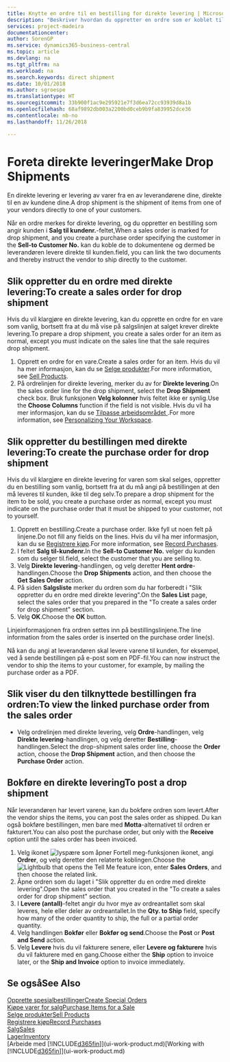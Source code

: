 ```yaml
---
title: Knytte en ordre til en bestilling for direkte levering | Microsoft-dokumentasjon
description: "Beskriver hvordan du oppretter en ordre som er koblet til en bestilling, for å sikre levering direkte fra leverandøren til kunden."
services: project-madeira
documentationcenter: 
author: SorenGP
ms.service: dynamics365-business-central
ms.topic: article
ms.devlang: na
ms.tgt_pltfrm: na
ms.workload: na
ms.search.keywords: direct shipment
ms.date: 10/01/2018
ms.author: sgroespe
ms.translationtype: HT
ms.sourcegitcommit: 33b900f1ac9e295921e7f3d6ea72cc93939d8a1b
ms.openlocfilehash: 68af9892db003a2200bd0ceb9b9fa839952dce36
ms.contentlocale: nb-no
ms.lasthandoff: 11/26/2018

---
```

# <a name="make-drop-shipments"></a><span data-ttu-id="3372e-103">Foreta direkte leveringer</span><span class="sxs-lookup"><span data-stu-id="3372e-103">Make Drop Shipments</span></span>
<span data-ttu-id="3372e-104">En direkte levering er levering av varer fra en av leverandørene dine, direkte til en av kundene dine.</span><span class="sxs-lookup"><span data-stu-id="3372e-104">A drop shipment is the shipment of items from one of your vendors directly to one of your customers.</span></span>

<span data-ttu-id="3372e-105">Når en ordre merkes for direkte levering, og du oppretter en bestilling som angir kunden i **Salg til kundenr.**-feltet,</span><span class="sxs-lookup"><span data-stu-id="3372e-105">When a sales order is marked for drop shipment, and you create a purchase order specifying the customer in the **Sell-to Customer No.**</span></span> <span data-ttu-id="3372e-106">kan du koble de to dokumentene og dermed be leverandøren levere direkte til kunden.</span><span class="sxs-lookup"><span data-stu-id="3372e-106">field, you can link the two documents and thereby instruct the vendor to ship directly to the customer.</span></span>

## <a name="to-create-a-sales-order-for-drop-shipment"></a><span data-ttu-id="3372e-107">Slik oppretter du en ordre med direkte levering:</span><span class="sxs-lookup"><span data-stu-id="3372e-107">To create a sales order for drop shipment</span></span>
<span data-ttu-id="3372e-108">Hvis du vil klargjøre en direkte levering, kan du opprette en ordre for en vare som vanlig, bortsett fra at du må vise på salgslinjen at salget krever direkte levering.</span><span class="sxs-lookup"><span data-stu-id="3372e-108">To prepare a drop shipment, you create a sales order for an item as normal, except you must indicate on the sales line that the sale requires drop shipment.</span></span>

1. <span data-ttu-id="3372e-109">Opprett en ordre for en vare.</span><span class="sxs-lookup"><span data-stu-id="3372e-109">Create a sales order for an item.</span></span> <span data-ttu-id="3372e-110">Hvis du vil ha mer informasjon, kan du se [Selge produkter](sales-how-sell-products.md).</span><span class="sxs-lookup"><span data-stu-id="3372e-110">For more information, see [Sell Products](sales-how-sell-products.md).</span></span>
2. <span data-ttu-id="3372e-111">På ordrelinjen for direkte levering, merker du av for **Direkte levering**.</span><span class="sxs-lookup"><span data-stu-id="3372e-111">On the sales order line for the drop shipment, select the **Drop Shipment** check box.</span></span> <span data-ttu-id="3372e-112">Bruk funksjonen **Velg kolonner** hvis feltet ikke er synlig.</span><span class="sxs-lookup"><span data-stu-id="3372e-112">Use the **Choose Columns** function if the field is not visible.</span></span> <span data-ttu-id="3372e-113">Hvis du vil ha mer informasjon, kan du se [Tilpasse arbeidsområdet ](ui-personalization-user.md).</span><span class="sxs-lookup"><span data-stu-id="3372e-113">For more information, see [Personalizing Your Workspace](ui-personalization-user.md).</span></span>

## <a name="to-create-the-purchase-order-for-drop-shipment"></a><span data-ttu-id="3372e-114">Slik oppretter du bestillingen med direkte levering:</span><span class="sxs-lookup"><span data-stu-id="3372e-114">To create the purchase order for drop shipment</span></span>
<span data-ttu-id="3372e-115">Hvis du vil klargjøre en direkte levering for varen som skal selges, oppretter du en bestilling som vanlig, bortsett fra at du må angi på bestillingen at den må leveres til kunden, ikke til deg selv.</span><span class="sxs-lookup"><span data-stu-id="3372e-115">To prepare a drop shipment for the item to be sold, you create a purchase order as normal, except you must indicate on the purchase order that it must be shipped to your customer, not to yourself.</span></span>

1. <span data-ttu-id="3372e-116">Opprett en bestilling.</span><span class="sxs-lookup"><span data-stu-id="3372e-116">Create a purchase order.</span></span> <span data-ttu-id="3372e-117">Ikke fyll ut noen felt på linjene.</span><span class="sxs-lookup"><span data-stu-id="3372e-117">Do not fill any fields on the lines.</span></span> <span data-ttu-id="3372e-118">Hvis du vil ha mer informasjon, kan du se [Registrere kjøp](purchasing-how-record-purchases.md).</span><span class="sxs-lookup"><span data-stu-id="3372e-118">For more information, see [Record Purchases](purchasing-how-record-purchases.md).</span></span>
2. <span data-ttu-id="3372e-119">I feltet **Salg til-kundenr.**</span><span class="sxs-lookup"><span data-stu-id="3372e-119">In the **Sell-to Customer No.**</span></span> <span data-ttu-id="3372e-120">velger du kunden som du selger til.</span><span class="sxs-lookup"><span data-stu-id="3372e-120">field, select the customer that you are selling to.</span></span>
3. <span data-ttu-id="3372e-121">Velg **Direkte levering**-handlingen, og velg deretter **Hent ordre**-handlingen.</span><span class="sxs-lookup"><span data-stu-id="3372e-121">Choose the **Drop Shipments** action, and then choose the **Get Sales Order** action.</span></span>
4. <span data-ttu-id="3372e-122">På siden **Salgsliste** merker du ordren som du har forberedt i "Slik oppretter du en ordre med direkte levering".</span><span class="sxs-lookup"><span data-stu-id="3372e-122">On the **Sales List** page, select the sales order that you prepared in the "To create a sales order for drop shipment" section.</span></span>
5. <span data-ttu-id="3372e-123">Velg **OK**.</span><span class="sxs-lookup"><span data-stu-id="3372e-123">Choose the **OK** button.</span></span>

<span data-ttu-id="3372e-124">Linjeinformasjonen fra ordren settes inn på bestillingslinjene.</span><span class="sxs-lookup"><span data-stu-id="3372e-124">The line information from the sales order is inserted on the purchase order line(s).</span></span>

<span data-ttu-id="3372e-125">Nå kan du angi at leverandøren skal levere varene til kunden, for eksempel, ved å sende bestillingen på e-post som en PDF-fil.</span><span class="sxs-lookup"><span data-stu-id="3372e-125">You can now instruct the vendor to ship the items to your customer, for example, by mailing the purchase order as a PDF.</span></span>     

## <a name="to-view-the-linked-purchase-order-from-the-sales-order"></a><span data-ttu-id="3372e-126">Slik viser du den tilknyttede bestillingen fra ordren:</span><span class="sxs-lookup"><span data-stu-id="3372e-126">To view the linked purchase order from the sales order</span></span>
* <span data-ttu-id="3372e-127">Velg ordrelinjen med direkte levering, velg **Ordre**-handlingen, velg **Direkte levering**-handlingen, og velg deretter **Bestilling**-handlingen.</span><span class="sxs-lookup"><span data-stu-id="3372e-127">Select the drop-shipment sales order line, choose the **Order** action, choose the **Drop Shipment** action, and then choose the **Purchase Order** action.</span></span>

## <a name="to-post-a-drop-shipment"></a><span data-ttu-id="3372e-128">Bokføre en direkte levering</span><span class="sxs-lookup"><span data-stu-id="3372e-128">To post a drop shipment</span></span>
<span data-ttu-id="3372e-129">Når leverandøren har levert varene, kan du bokføre ordren som levert.</span><span class="sxs-lookup"><span data-stu-id="3372e-129">After the vendor ships the items, you can post the sales order as shipped.</span></span> <span data-ttu-id="3372e-130">Du kan også bokføre bestillingen, men bare med **Motta**-alternativet til ordren er fakturert.</span><span class="sxs-lookup"><span data-stu-id="3372e-130">You can also post the purchase order, but only with the **Receive** option until the sales order has been invoiced.</span></span>

1. <span data-ttu-id="3372e-131">Velg ikonet ![lyspære som åpner Fortell meg-funksjonen](media/ui-search/search_small.png "Fortell hva du vil gjøre") ikonet, angi **Ordrer**, og velg deretter den relaterte koblingen.</span><span class="sxs-lookup"><span data-stu-id="3372e-131">Choose the ![Lightbulb that opens the Tell Me feature](media/ui-search/search_small.png "Tell me what you want to do") icon, enter **Sales Orders**, and then choose the related link.</span></span>
2. <span data-ttu-id="3372e-132">Åpne ordren som du laget i "Slik oppretter du en ordre med direkte levering".</span><span class="sxs-lookup"><span data-stu-id="3372e-132">Open the sales order that you created in the "To create a sales order for drop shipment" section.</span></span>
3. <span data-ttu-id="3372e-133">I **Levere (antall)**-feltet angir du hvor mye av ordreantallet som skal leveres, hele eller deler av ordreantallet.</span><span class="sxs-lookup"><span data-stu-id="3372e-133">In the **Qty. to Ship** field, specify how many of the order quantity to ship, the full or a partial order quantity.</span></span>
4. <span data-ttu-id="3372e-134">Velg handlingen **Bokfør** eller **Bokfør og send**.</span><span class="sxs-lookup"><span data-stu-id="3372e-134">Choose the **Post** or **Post and Send** action.</span></span>
5. <span data-ttu-id="3372e-135">Velg **Levere** hvis du vil fakturere senere, eller **Levere og fakturere** hvis du vil fakturere med en gang.</span><span class="sxs-lookup"><span data-stu-id="3372e-135">Choose either the **Ship** option to invoice later, or the **Ship and Invoice** option to invoice immediately.</span></span>

## <a name="see-also"></a><span data-ttu-id="3372e-136">Se også</span><span class="sxs-lookup"><span data-stu-id="3372e-136">See Also</span></span>
[<span data-ttu-id="3372e-137">Opprette spesialbestillinger</span><span class="sxs-lookup"><span data-stu-id="3372e-137">Create Special Orders</span></span>](sales-how-to-create-special-orders.md)  
[<span data-ttu-id="3372e-138">Kjøpe varer for salg</span><span class="sxs-lookup"><span data-stu-id="3372e-138">Purchase Items for a Sale</span></span>](purchasing-how-purchase-products-sale.md)  
[<span data-ttu-id="3372e-139">Selge produkter</span><span class="sxs-lookup"><span data-stu-id="3372e-139">Sell Products</span></span>](sales-how-sell-products.md)  
[<span data-ttu-id="3372e-140">Registrere kjøp</span><span class="sxs-lookup"><span data-stu-id="3372e-140">Record Purchases</span></span>](purchasing-how-record-purchases.md)  
[<span data-ttu-id="3372e-141">Salg</span><span class="sxs-lookup"><span data-stu-id="3372e-141">Sales</span></span>](sales-manage-sales.md)  
[<span data-ttu-id="3372e-142">Lager</span><span class="sxs-lookup"><span data-stu-id="3372e-142">Inventory</span></span>](inventory-manage-inventory.md)  
<span data-ttu-id="3372e-143">[Arbeide med [!INCLUDE[d365fin](includes/d365fin_md.md)]](ui-work-product.md)</span><span class="sxs-lookup"><span data-stu-id="3372e-143">[Working with [!INCLUDE[d365fin](includes/d365fin_md.md)]](ui-work-product.md)</span></span>

